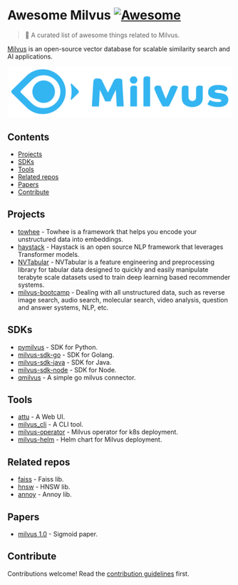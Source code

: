 # Awesome Milvus [![Awesome](https://awesome.re/badge.svg)](https://awesome.re)

> 🎉 A curated list of awesome things related to Milvus.

[Milvus](https://github.com/milvus-io/milvus) is an open-source vector database for scalable similarity search and AI applications.

<img src="https://github.com/milvus-io/artwork/blob/master/horizontal/color/milvus-horizontal-color.png" alt="milvus-logo"/>

## Contents

- [Projects](#projects)
- [SDKs](#sdks)
- [Tools](#tools)
- [Related repos](#related-repos)
- [Papers](#papers)
- [Contribute](#contribute)

## Projects

- [towhee](https://github.com/towhee-io/towhee) - Towhee is a framework that helps you encode your unstructured data into embeddings.
- [haystack](https://github.com/deepset-ai/haystack) - Haystack is an open source NLP framework that leverages Transformer models. 
- [NVTabular](https://github.com/NVIDIA-Merlin/NVTabular) -  NVTabular is a feature engineering and preprocessing library for tabular data designed to quickly and easily manipulate terabyte scale datasets used to train deep learning based recommender systems.
- [milvus-bootcamp](https://github.com/milvus-io/bootcamp) - Dealing with all unstructured data, such as reverse image search, audio search, molecular search, video analysis, question and answer systems, NLP, etc.
    
## SDKs 

- [pymilvus](https://github.com/milvus-io/pymilvus) - SDK for Python.
- [milvus-sdk-go](https://github.com/milvus-io/milvus-sdk-go) - SDK for Golang.
- [milvus-sdk-java](https://github.com/milvus-io/milvus-sdk-java) - SDK for Java.
- [milvus-sdk-node](https://github.com/milvus-io/milvus-sdk-node) - SDK for Node.
- [qmilvus](https://github.com/yangkequn/q-milvus-driver-for-go) - A simple go milvus connector.
    
## Tools

- [attu](https://github.com/zilliztech/attu) - A Web UI.
- [milvus_cli](https://github.com/zilliztech/milvus_cli) - A CLI tool.
- [milvus-operator](https://github.com/milvus-io/milvus-operator) - Milvus operator for k8s deployment.
- [milvus-helm](https://github.com/milvus-io/milvus-helm) - Helm chart for Milvus deployment.

## Related repos

- [faiss](https://github.com/facebookresearch/faiss) - Faiss lib.
- [hnsw](https://github.com/nmslib/hnswlib) - HNSW lib.
- [annoy](https://github.com/spotify/annoy) - Annoy lib.
    
## Papers

- [milvus 1.0](https://dl.acm.org/doi/abs/10.1145/3448016.3457550) - Sigmoid paper.


## Contribute

Contributions welcome! Read the [contribution guidelines](contributing.md) first.
